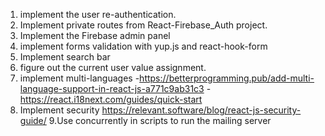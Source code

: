 1. implement the user re-authentication.
2. Implement private routes from React-Firebase_Auth project.
3. Implement the Firebase admin panel
4. implement forms validation with yup.js and react-hook-form
5. Implement search bar
6. figure out the current user value assignment.
7. implement multi-languages 
   -https://betterprogramming.pub/add-multi-language-support-in-react-js-a771c9ab31c3
   -https://react.i18next.com/guides/quick-start
8. Implement security https://relevant.software/blog/react-js-security-guide/
9.Use concurrently in scripts to run the mailing server